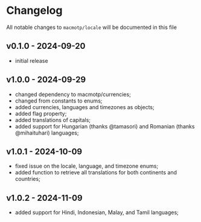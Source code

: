 # Changelog

All notable changes to `macmotp/locale` will be documented in this file

## v0.1.0 - 2024-09-20

- initial release

## v1.0.0 - 2024-09-29

- changed dependency to macmotp/currencies;
- changed from constants to enums;
- added currencies, languages and timezones as objects;
- added flag property;
- added translations of capitals;
- added support for Hungarian (thanks @tamasori) and Romanian (thanks @mihaituhari) languages;

## v1.0.1 - 2024-10-09

- fixed issue on the locale, language, and timezone enums;
- added function to retrieve all translations for both continents and countries;

## v1.0.2 - 2024-11-09

- added support for Hindi, Indonesian, Malay, and Tamil languages;
